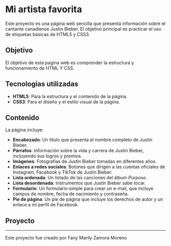 # Mi artista favorita 
Este proyecto es una página web sencilla que presenta información sobre el cantante canadiense Justin Bieber. El objetivo principal es practicar el uso de etiquetas básicas de HTML5 y CSS3.

## Objetivo
El objetivo de esta pagina web es comprender la estructura y funcionamiento de HTML Y CSS.

## Tecnologías utilizadas
- **HTML5**: Para la estructura y el contenido de la página.
- **CSS3**: Para el diseño y el estilo visual de la página.

## Contenido
La página incluye:

- **Encabezado**: Un título que presenta el nombre completo de Justin Bieber.
- **Párrafos**: Información sobre la vida y carrera de Justin Bieber, incluyendo sus logros y premios.
- **Imágenes**: Fotografías de Justin Bieber tomadas en diferentes años.
- **Enlaces a redes sociales**: Botones que dirigen a las cuentas oficiales de Instagram, Facebook y TikTok de Justin Bieber.
- **Lista ordenada**: Un listado de las canciones del álbum *Purpose*.
- **Lista desordenada**: Instrumentos que Justin Bieber sabe tocar.
- **Formulario**: Un formulario simple para crear un e-mail, que incluye campos de nombre, fecha de nacimiento y contraseña.
- **Pie de página**: Un pie de página que incluye los derechos de autor y un enlace a mi perfil de Facebook.

## Proyecto


*******
Este proyecto fue creado por Fany Marily Zamora Moreno
